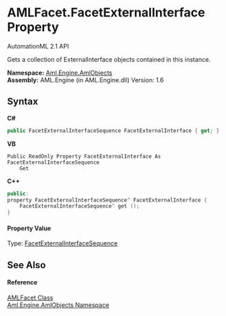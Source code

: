 # AMLFacet.FacetExternalInterface Property 
AutomationML 2.1 API 

Gets a collection of ExternalInterface objects contained in this instance.

**Namespace:**&nbsp;<a href="N_Aml_Engine_AmlObjects">Aml.Engine.AmlObjects</a><br />**Assembly:**&nbsp;AML.Engine (in AML.Engine.dll) Version: 1.6

## Syntax

**C#**<br />
``` C#
public FacetExternalInterfaceSequence FacetExternalInterface { get; }
```

**VB**<br />
``` VB
Public ReadOnly Property FacetExternalInterface As FacetExternalInterfaceSequence
	Get
```

**C++**<br />
``` C++
public:
property FacetExternalInterfaceSequence^ FacetExternalInterface {
	FacetExternalInterfaceSequence^ get ();
}
```


#### Property Value
Type: <a href="T_Aml_Engine_AmlObjects_FacetExternalInterfaceSequence">FacetExternalInterfaceSequence</a>

## See Also


#### Reference
<a href="T_Aml_Engine_AmlObjects_AMLFacet">AMLFacet Class</a><br /><a href="N_Aml_Engine_AmlObjects">Aml.Engine.AmlObjects Namespace</a><br />
